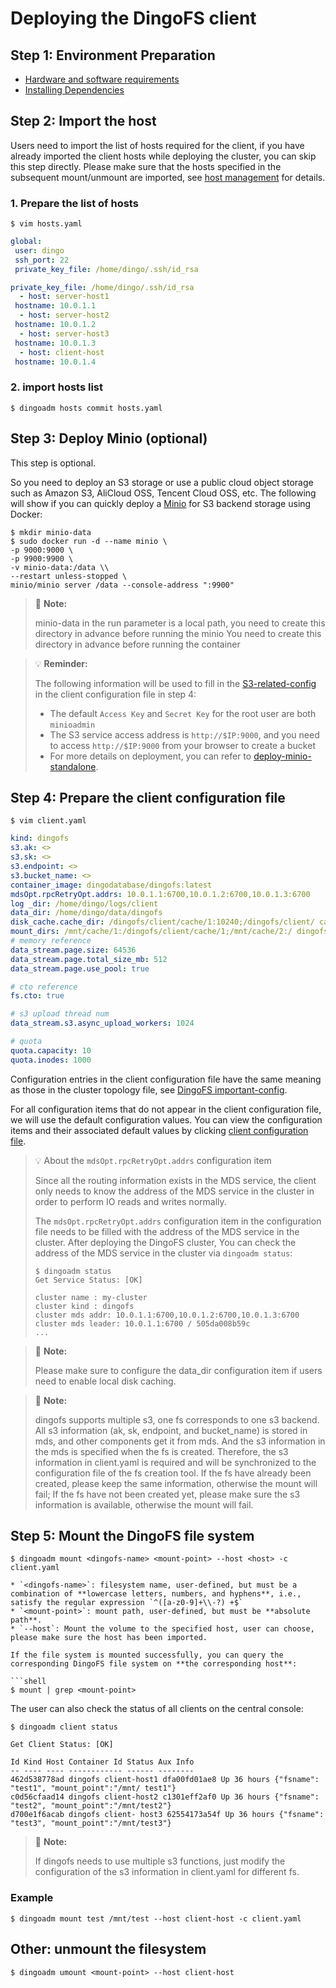 Deploying the DingoFS client 
===

Step 1: Environment Preparation
----
* [Hardware and software requirements](../dingoadm/install.md#software-and-hardware-environment-requirements)
* [Installing Dependencies](../dingoadm/install.md#installing-dependencies)

Step 2: Import the host
---

Users need to import the list of hosts required for the client, if you have already imported the client hosts while deploying the cluster, you can skip this step directly.
Please make sure that the hosts specified in the subsequent mount/unmount are imported, see [host management](../dingoadm/hosts.md) for details.

### 1. Prepare the list of hosts

```shell 
$ vim hosts.yaml 
```

``` yaml 
global: 
 user: dingo 
 ssh_port: 22 
 private_key_file: /home/dingo/.ssh/id_rsa

private_key_file: /home/dingo/.ssh/id_rsa
  - host: server-host1 
 hostname: 10.0.1.1
  - host: server-host2 
 hostname: 10.0.1.2
  - host: server-host3 
 hostname: 10.0.1.3
  - host: client-host 
 hostname: 10.0.1.4 
```

### 2. import hosts list 
```shell 
$ dingoadm hosts commit hosts.yaml 
```

Step 3: Deploy Minio (optional)
---

This step is optional.

So you need to deploy an S3 storage or use a public cloud object storage such as Amazon S3, AliCloud OSS, Tencent Cloud OSS, etc.
The following will show if you can quickly deploy a [Minio][minio] for S3 backend storage using Docker:

```shell 
$ mkdir minio-data 
$ sudo docker run -d --name minio \
-p 9000:9000 \
-p 9900:9900 \
-v minio-data:/data \\
--restart unless-stopped \ 
minio/minio server /data --console-address ":9900" 
``` 
> 📢 **Note:** 
> 
> minio-data in the run parameter is a local path, you need to create this directory in advance before running the minio You need to create this directory in advance before running the container

> 💡 **Reminder:**
> 
> The following information will be used to fill in the [S3-related-config](../dingoadm/topology.md#important-dingofs-configuration-items) in the client configuration file in step 4: 
> * The default `Access Key` and `Secret Key` for the root user are both `minioadmin` 
> * The S3 service access address is `http://$IP:9000`, and you need to access `http://$IP:9000` from your browser to create a bucket 
> * For more details on deployment, you can refer to [deploy-minio-standalone][deploy-minio-standalone].

Step 4: Prepare the client configuration file
---

```shell 
$ vim client.yaml 
```

```yaml 
kind: dingofs
s3.ak: <>
s3.sk: <>
s3.endpoint: <>
s3.bucket_name: <> 
container_image: dingodatabase/dingofs:latest 
mdsOpt.rpcRetryOpt.addrs: 10.0.1.1:6700,10.0.1.2:6700,10.0.1.3:6700 
log _dir: /home/dingo/logs/client 
data_dir: /home/dingo/data/dingofs 
disk_cache.cache_dir: /dingofs/client/cache/1:10240;/dingofs/client/ cache/2:10240;/dingofs/client/cache/3:10240 # container_path:size 
mount_dirs: /mnt/cache/1:/dingofs/client/cache/1;/mnt/cache/2:/ dingofs/client/cache/2;/mnt/cache/3:/dingofs/client/cache/3 # host_path:container_path
# memory reference 
data_stream.page.size: 64536 
data_stream.page.total_size_mb: 512 
data_stream.page.use_pool: true

# cto reference 
fs.cto: true

# s3 upload thread num 
data_stream.s3.async_upload_workers: 1024

# quota 
quota.capacity: 10 
quota.inodes: 1000 
```

Configuration entries in the client configuration file have the same meaning as those in the cluster topology file, see [DingoFS important-config](../dingoadm/topology.md#important-dingofs-configuration-items).

For all configuration items that do not appear in the client configuration file, we will use the default configuration values. 
You can view the configuration items and their associated default values by clicking [client configuration file][dingofs-client-conf].

> 💡 About the `mdsOpt.rpcRetryOpt.addrs` configuration item 
> 
> Since all the routing information exists in the MDS service, the client only needs to know the address of the MDS service in the cluster in order to perform IO reads and writes normally.
> 
> The `mdsOpt.rpcRetryOpt.addrs` configuration item in the configuration file needs to be filled with the address of the MDS service in the cluster. After deploying the DingoFS cluster, 
> You can check the address of the MDS service in the cluster via `dingoadm status`: 
> 
> ```shell 
> $ dingoadm status 
> Get Service Status: [OK] 
> 
> cluster name : my-cluster 
> cluster kind : dingofs 
> cluster mds addr: 10.0.1.1:6700,10.0.1.2:6700,10.0.1.3:6700 
> cluster mds leader: 10.0.1.1:6700 / 505da008b59c 
> ...

> 📢 **Note:** 
> 
> Please make sure to configure the data_dir configuration item if users need to enable local disk caching.

> 📢 **Note:** 
> 
> dingofs supports multiple s3, one fs corresponds to one s3 backend.
> All s3 information (ak, sk, endpoint, and bucket_name) is stored in mds, and other components get it from mds.
> And the s3 information in the mds is specified when the fs is created.
> Therefore, the s3 information in client.yaml is required and will be synchronized to the configuration file of the fs creation tool.
> If the fs have already been created, please keep the same information, otherwise the mount will fail; 
> If the fs have not been created yet, please make sure the s3 information is available, otherwise the mount will fail.

Step 5: Mount the DingoFS file system
---

```shell
$ dingoadm mount <dingofs-name> <mount-point> --host <host> -c client.yaml
```
```
* `<dingofs-name>`: filesystem name, user-defined, but must be a combination of **lowercase letters, numbers, and hyphens**, i.e., satisfy the regular expression `^([a-z0-9]+\\-?) +$`
* `<mount-point>`: mount path, user-defined, but must be **absolute path**.
* `--host`: Mount the volume to the specified host, user can choose, please make sure the host has been imported.

If the file system is mounted successfully, you can query the corresponding DingoFS file system on **the corresponding host**:

```shell 
$ mount | grep <mount-point> 
```

The user can also check the status of all clients on the central console:

```shell 
$ dingoadm client status 
```

``` 
Get Client Status: [OK]

Id Kind Host Container Id Status Aux Info
-- ---- ---- ------------ ------ -------- 
462d538778ad dingofs client-host1 dfa00fd01ae8 Up 36 hours {"fsname": "test1", "mount_point":"/mnt/ test1"} 
c0d56cfaad14 dingofs client-host2 c1301eff2af0 Up 36 hours {"fsname": "test2", "mount_point":"/mnt/test2"} 
d700e1f6acab dingofs client- host3 62554173a54f Up 36 hours {"fsname": "test3", "mount_point":"/mnt/test3"} 
```


> 📢 **Note:** 
> 
> If dingofs needs to use multiple s3 functions, just modify the configuration of the s3 information in client.yaml for different fs.

### Example 
```shell 
$ dingoadm mount test /mnt/test --host client-host -c client.yaml 
```

Other: unmount the filesystem
---

```shell 
$ dingoadm umount <mount-point> --host client-host 
```

[minio]: https://github.com/minio/minio
[deploy-minio-standalone]: https://docs.min.io/minio/baremetal/installation/deploy-minio-standalone.html
[hosts]: ../hosts.md
[important-config]: ../topology.md
[dingofs-client-conf]: https://github.com/dingodb/dingofs/tree/main/conf/client.conf
